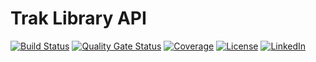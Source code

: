 # Trak Library API

<!-- Project shields -->
[![Build Status][codebuild-badge]][codebuild-url]
[![Quality Gate Status][sonarcloud-quality-gate-badge]][sonarcloud-url]
[![Coverage][sonarcloud-code-coverage-badge]][sonarcloud-url]
[![License][license-badge]][license-url]
[![LinkedIn][linkedin-badge]][linkedin-url]

<!-- Links and images -->
[codebuild-badge]: https://codebuild.eu-west-2.amazonaws.com/badges?uuid=eyJlbmNyeXB0ZWREYXRhIjoibDN4eUZpaXhQMkFQbmtEekdiZVZCSWM5aGFER2tRbVl2V2E4UEpvN29YTm5XUlMxTkovOXZxY2pmdnJwd0dHWkl4RzNrdE9URjFjOVVlcnp0dEFZRC9FPSIsIml2UGFyYW1ldGVyU3BlYyI6ImNPa1M1STRwOWJ5R251aGciLCJtYXRlcmlhbFNldFNlcmlhbCI6MX0%3D&branch=develop
[codebuild-url]: https://eu-west-2.console.aws.amazon.com/codesuite/codebuild/projects/trak-api-development/history?region=eu-west-2&builds-state=%7B%22f%22%3A%7B%22text%22%3A%22%22%7D%2C%22s%22%3A%7B%7D%2C%22n%22%3A20%2C%22i%22%3A0%7D
[sonarcloud-quality-gate-badge]: https://sonarcloud.io/api/project_badges/measure?project=sparky-studios_trak-api&metric=alert_status
[sonarcloud-code-coverage-badge]: https://sonarcloud.io/api/project_badges/measure?project=sparky-studios_trak-api&metric=coverage
[sonarcloud-url]: https://sonarcloud.io/dashboard?id=sparky-studios_trak-api
[license-badge]: https://img.shields.io/badge/License-Apache%202.0-blue.svg
[license-url]: https://opensource.org/licenses/Apache-2.0
[linkedin-badge]: https://img.shields.io/badge/-LinkedIn-black.svg?style=flat-square&logo=linkedin&colorB=555
[linkedin-url]: https://linkedin.com/in/benjamin-carter-04a8a3114